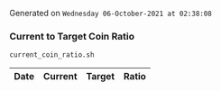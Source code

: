 Generated on `Wednesday 06-October-2021 at 02:38:08`

### Current to Target Coin Ratio
`current_coin_ratio.sh`

Date|Current|Target|Ratio
---|---|---|---
